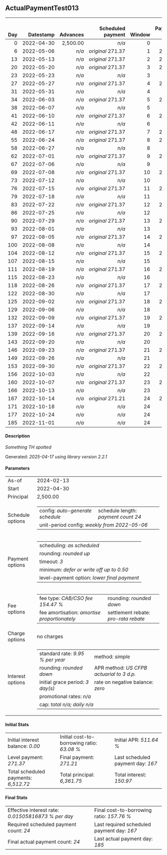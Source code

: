 <h2>ActualPaymentTest013</h2>
<table>
    <thead style="vertical-align: bottom;">
        <th style="text-align: right;">Day</th>
        <th style="text-align: right;">Datestamp</th>
        <th style="text-align: right;">Advances</th>
        <th style="text-align: right;">Scheduled payment</th>
        <th style="text-align: right;">Window</th>
        <th style="text-align: right;">Payment due</th>
        <th style="text-align: right;">Actual payments</th>
        <th style="text-align: right;">Generated payment</th>
        <th style="text-align: right;">Net effect</th>
        <th style="text-align: right;">Payment status</th>
        <th style="text-align: right;">Balance status</th>
        <th style="text-align: right;">Simple interest</th>
        <th style="text-align: right;">New interest</th>
        <th style="text-align: right;">New charges</th>
        <th style="text-align: right;">Principal portion</th>
        <th style="text-align: right;">Fee portion</th>
        <th style="text-align: right;">Interest portion</th>
        <th style="text-align: right;">Charges portion</th>
        <th style="text-align: right;">Fee rebate</th>
        <th style="text-align: right;">Principal balance</th>
        <th style="text-align: right;">Fee balance</th>
        <th style="text-align: right;">Interest balance</th>
        <th style="text-align: right;">Charges balance</th>
        <th style="text-align: right;">Settlement figure</th>
        <th style="text-align: right;">Fee rebate if&nbsp;settled</th>
    </thead>
    <tr style="text-align: right;">
        <td class="ci00">0</td>
        <td class="ci01" style="white-space: nowrap;">2022-04-30</td>
        <td class="ci02">2,500.00</td>
        <td class="ci03" style="white-space: nowrap;"><i>n/a<i></td>
        <td class="ci04">0</td>
        <td class="ci05">0.00</td>
        <td class="ci06"><i>n/a</i></td>
        <td class="ci07"><i>n/a</i></td>
        <td class="ci08">0.00</td>
        <td class="ci09"><i>none&nbsp;scheduled</i></td>
        <td class="ci10">open</td>
        <td class="ci11">0.0000</td>
        <td class="ci12">0.0000</td>
        <td class="ci13"><i>n/a</i></td>
        <td class="ci14">0.00</td>
        <td class="ci15">0.00</td>
        <td class="ci16">0.00</td>
        <td class="ci17">0.00</td>
        <td class="ci18">0.00</td>
        <td class="ci19">2,500.00</td>
        <td class="ci20">3,861.75</td>
        <td class="ci21">0.0000</td>
        <td class="ci22">0.00</td>
        <td class="ci23">6,361.75</td>
        <td class="ci24">3,861.75</td>
    </tr>
    <tr style="text-align: right;">
        <td class="ci00">6</td>
        <td class="ci01" style="white-space: nowrap;">2022-05-06</td>
        <td class="ci02"><i>n/a</i></td>
        <td class="ci03" style="white-space: nowrap;"><i>original</i> 271.37</td>
        <td class="ci04">1</td>
        <td class="ci05">271.37</td>
        <td class="ci06"><i>n/a</i></td>
        <td class="ci07"><i>n/a</i></td>
        <td class="ci08">0.00</td>
        <td class="ci09"><i>missed&nbsp;payment</i></td>
        <td class="ci10">open</td>
        <td class="ci11">10.4054</td>
        <td class="ci12">10.4054</td>
        <td class="ci13"><i>n/a</i></td>
        <td class="ci14">0.00</td>
        <td class="ci15">0.00</td>
        <td class="ci16">0.00</td>
        <td class="ci17">0.00</td>
        <td class="ci18">0.00</td>
        <td class="ci19">2,500.00</td>
        <td class="ci20">3,861.75</td>
        <td class="ci21">10.4054</td>
        <td class="ci22">0.00</td>
        <td class="ci23">2,649.14</td>
        <td class="ci24">3,723.01</td>
    </tr>
    <tr style="text-align: right;">
        <td class="ci00">13</td>
        <td class="ci01" style="white-space: nowrap;">2022-05-13</td>
        <td class="ci02"><i>n/a</i></td>
        <td class="ci03" style="white-space: nowrap;"><i>original</i> 271.37</td>
        <td class="ci04">2</td>
        <td class="ci05">271.37</td>
        <td class="ci06"><i>confirmed</i>&nbsp;271.37</td>
        <td class="ci07"><i>n/a</i></td>
        <td class="ci08">271.37</td>
        <td class="ci09"><i>payment&nbsp;made</i></td>
        <td class="ci10">open</td>
        <td class="ci11">12.1396</td>
        <td class="ci12">12.1396</td>
        <td class="ci13"><i>n/a</i></td>
        <td class="ci14">97.78</td>
        <td class="ci15">151.05</td>
        <td class="ci16">22.54</td>
        <td class="ci17">0.00</td>
        <td class="ci18">0.00</td>
        <td class="ci19">2,402.22</td>
        <td class="ci20">3,710.70</td>
        <td class="ci21">0.0000</td>
        <td class="ci22">0.00</td>
        <td class="ci23">2,551.78</td>
        <td class="ci24">3,561.14</td>
    </tr>
    <tr style="text-align: right;">
        <td class="ci00">20</td>
        <td class="ci01" style="white-space: nowrap;">2022-05-20</td>
        <td class="ci02"><i>n/a</i></td>
        <td class="ci03" style="white-space: nowrap;"><i>original</i> 271.37</td>
        <td class="ci04">3</td>
        <td class="ci05">271.37</td>
        <td class="ci06"><i>n/a</i></td>
        <td class="ci07"><i>n/a</i></td>
        <td class="ci08">0.00</td>
        <td class="ci09"><i>paid&nbsp;later&nbsp;in&nbsp;full</i></td>
        <td class="ci10">open</td>
        <td class="ci11">11.6648</td>
        <td class="ci12">11.6648</td>
        <td class="ci13"><i>n/a</i></td>
        <td class="ci14">0.00</td>
        <td class="ci15">0.00</td>
        <td class="ci16">0.00</td>
        <td class="ci17">0.00</td>
        <td class="ci18">0.00</td>
        <td class="ci19">2,402.22</td>
        <td class="ci20">3,710.70</td>
        <td class="ci21">11.6648</td>
        <td class="ci22">0.00</td>
        <td class="ci23">2,725.31</td>
        <td class="ci24">3,399.27</td>
    </tr>
    <tr style="text-align: right;">
        <td class="ci00">23</td>
        <td class="ci01" style="white-space: nowrap;">2022-05-23</td>
        <td class="ci02"><i>n/a</i></td>
        <td class="ci03" style="white-space: nowrap;"><i>n/a<i></td>
        <td class="ci04">3</td>
        <td class="ci05">0.00</td>
        <td class="ci06"><i>confirmed</i>&nbsp;271.37</td>
        <td class="ci07"><i>n/a</i></td>
        <td class="ci08">271.37</td>
        <td class="ci09"><i>extra&nbsp;payment</i></td>
        <td class="ci10">open</td>
        <td class="ci11">4.9992</td>
        <td class="ci12">4.9992</td>
        <td class="ci13"><i>n/a</i></td>
        <td class="ci14">100.09</td>
        <td class="ci15">154.62</td>
        <td class="ci16">16.66</td>
        <td class="ci17">0.00</td>
        <td class="ci18">0.00</td>
        <td class="ci19">2,302.13</td>
        <td class="ci20">3,556.08</td>
        <td class="ci21">0.0000</td>
        <td class="ci22">0.00</td>
        <td class="ci23">2,528.31</td>
        <td class="ci24">3,329.90</td>
    </tr>
    <tr style="text-align: right;">
        <td class="ci00">27</td>
        <td class="ci01" style="white-space: nowrap;">2022-05-27</td>
        <td class="ci02"><i>n/a</i></td>
        <td class="ci03" style="white-space: nowrap;"><i>original</i> 271.37</td>
        <td class="ci04">4</td>
        <td class="ci05">271.37</td>
        <td class="ci06"><i>n/a</i></td>
        <td class="ci07"><i>n/a</i></td>
        <td class="ci08">0.00</td>
        <td class="ci09"><i>paid&nbsp;later&nbsp;in&nbsp;full</i></td>
        <td class="ci10">open</td>
        <td class="ci11">6.3879</td>
        <td class="ci12">6.3879</td>
        <td class="ci13"><i>n/a</i></td>
        <td class="ci14">0.00</td>
        <td class="ci15">0.00</td>
        <td class="ci16">0.00</td>
        <td class="ci17">0.00</td>
        <td class="ci18">0.00</td>
        <td class="ci19">2,302.13</td>
        <td class="ci20">3,556.08</td>
        <td class="ci21">6.3879</td>
        <td class="ci22">0.00</td>
        <td class="ci23">2,627.19</td>
        <td class="ci24">3,237.40</td>
    </tr>
    <tr style="text-align: right;">
        <td class="ci00">31</td>
        <td class="ci01" style="white-space: nowrap;">2022-05-31</td>
        <td class="ci02"><i>n/a</i></td>
        <td class="ci03" style="white-space: nowrap;"><i>n/a<i></td>
        <td class="ci04">4</td>
        <td class="ci05">0.00</td>
        <td class="ci06"><i>confirmed</i>&nbsp;271.37</td>
        <td class="ci07"><i>n/a</i></td>
        <td class="ci08">271.37</td>
        <td class="ci09"><i>extra&nbsp;payment</i></td>
        <td class="ci10">open</td>
        <td class="ci11">6.3879</td>
        <td class="ci12">6.3879</td>
        <td class="ci13"><i>n/a</i></td>
        <td class="ci14">101.62</td>
        <td class="ci15">156.98</td>
        <td class="ci16">12.77</td>
        <td class="ci17">0.00</td>
        <td class="ci18">0.00</td>
        <td class="ci19">2,200.51</td>
        <td class="ci20">3,399.10</td>
        <td class="ci21">0.0000</td>
        <td class="ci22">0.00</td>
        <td class="ci23">2,454.71</td>
        <td class="ci24">3,144.90</td>
    </tr>
    <tr style="text-align: right;">
        <td class="ci00">34</td>
        <td class="ci01" style="white-space: nowrap;">2022-06-03</td>
        <td class="ci02"><i>n/a</i></td>
        <td class="ci03" style="white-space: nowrap;"><i>original</i> 271.37</td>
        <td class="ci04">5</td>
        <td class="ci05">271.37</td>
        <td class="ci06"><i>n/a</i></td>
        <td class="ci07"><i>n/a</i></td>
        <td class="ci08">0.00</td>
        <td class="ci09"><i>paid&nbsp;later&nbsp;in&nbsp;full</i></td>
        <td class="ci10">open</td>
        <td class="ci11">4.5794</td>
        <td class="ci12">4.5794</td>
        <td class="ci13"><i>n/a</i></td>
        <td class="ci14">0.00</td>
        <td class="ci15">0.00</td>
        <td class="ci16">0.00</td>
        <td class="ci17">0.00</td>
        <td class="ci18">0.00</td>
        <td class="ci19">2,200.51</td>
        <td class="ci20">3,399.10</td>
        <td class="ci21">4.5794</td>
        <td class="ci22">0.00</td>
        <td class="ci23">2,528.65</td>
        <td class="ci24">3,075.53</td>
    </tr>
    <tr style="text-align: right;">
        <td class="ci00">38</td>
        <td class="ci01" style="white-space: nowrap;">2022-06-07</td>
        <td class="ci02"><i>n/a</i></td>
        <td class="ci03" style="white-space: nowrap;"><i>n/a<i></td>
        <td class="ci04">5</td>
        <td class="ci05">0.00</td>
        <td class="ci06"><i>confirmed</i>&nbsp;271.37</td>
        <td class="ci07"><i>n/a</i></td>
        <td class="ci08">271.37</td>
        <td class="ci09"><i>extra&nbsp;payment</i></td>
        <td class="ci10">open</td>
        <td class="ci11">6.1059</td>
        <td class="ci12">6.1059</td>
        <td class="ci13"><i>n/a</i></td>
        <td class="ci14">102.44</td>
        <td class="ci15">158.25</td>
        <td class="ci16">10.68</td>
        <td class="ci17">0.00</td>
        <td class="ci18">0.00</td>
        <td class="ci19">2,098.07</td>
        <td class="ci20">3,240.85</td>
        <td class="ci21">0.0000</td>
        <td class="ci22">0.00</td>
        <td class="ci23">2,355.89</td>
        <td class="ci24">2,983.03</td>
    </tr>
    <tr style="text-align: right;">
        <td class="ci00">41</td>
        <td class="ci01" style="white-space: nowrap;">2022-06-10</td>
        <td class="ci02"><i>n/a</i></td>
        <td class="ci03" style="white-space: nowrap;"><i>original</i> 271.37</td>
        <td class="ci04">6</td>
        <td class="ci05">271.37</td>
        <td class="ci06"><i>n/a</i></td>
        <td class="ci07"><i>n/a</i></td>
        <td class="ci08">0.00</td>
        <td class="ci09"><i>paid&nbsp;later&nbsp;in&nbsp;full</i></td>
        <td class="ci10">open</td>
        <td class="ci11">4.3662</td>
        <td class="ci12">4.3662</td>
        <td class="ci13"><i>n/a</i></td>
        <td class="ci14">0.00</td>
        <td class="ci15">0.00</td>
        <td class="ci16">0.00</td>
        <td class="ci17">0.00</td>
        <td class="ci18">0.00</td>
        <td class="ci19">2,098.07</td>
        <td class="ci20">3,240.85</td>
        <td class="ci21">4.3662</td>
        <td class="ci22">0.00</td>
        <td class="ci23">2,429.62</td>
        <td class="ci24">2,913.66</td>
    </tr>
    <tr style="text-align: right;">
        <td class="ci00">42</td>
        <td class="ci01" style="white-space: nowrap;">2022-06-11</td>
        <td class="ci02"><i>n/a</i></td>
        <td class="ci03" style="white-space: nowrap;"><i>n/a<i></td>
        <td class="ci04">6</td>
        <td class="ci05">0.00</td>
        <td class="ci06"><i>confirmed</i>&nbsp;271.37</td>
        <td class="ci07"><i>n/a</i></td>
        <td class="ci08">271.37</td>
        <td class="ci09"><i>extra&nbsp;payment</i></td>
        <td class="ci10">open</td>
        <td class="ci11">1.4554</td>
        <td class="ci12">1.4554</td>
        <td class="ci13"><i>n/a</i></td>
        <td class="ci14">104.35</td>
        <td class="ci15">161.20</td>
        <td class="ci16">5.82</td>
        <td class="ci17">0.00</td>
        <td class="ci18">0.00</td>
        <td class="ci19">1,993.72</td>
        <td class="ci20">3,079.65</td>
        <td class="ci21">0.0000</td>
        <td class="ci22">0.00</td>
        <td class="ci23">2,182.83</td>
        <td class="ci24">2,890.54</td>
    </tr>
    <tr style="text-align: right;">
        <td class="ci00">48</td>
        <td class="ci01" style="white-space: nowrap;">2022-06-17</td>
        <td class="ci02"><i>n/a</i></td>
        <td class="ci03" style="white-space: nowrap;"><i>original</i> 271.37</td>
        <td class="ci04">7</td>
        <td class="ci05">271.37</td>
        <td class="ci06"><i>n/a</i></td>
        <td class="ci07"><i>n/a</i></td>
        <td class="ci08">0.00</td>
        <td class="ci09"><i>missed&nbsp;payment</i></td>
        <td class="ci10">open</td>
        <td class="ci11">8.2981</td>
        <td class="ci12">8.2981</td>
        <td class="ci13"><i>n/a</i></td>
        <td class="ci14">0.00</td>
        <td class="ci15">0.00</td>
        <td class="ci16">0.00</td>
        <td class="ci17">0.00</td>
        <td class="ci18">0.00</td>
        <td class="ci19">1,993.72</td>
        <td class="ci20">3,079.65</td>
        <td class="ci21">8.2981</td>
        <td class="ci22">0.00</td>
        <td class="ci23">2,329.87</td>
        <td class="ci24">2,751.79</td>
    </tr>
    <tr style="text-align: right;">
        <td class="ci00">55</td>
        <td class="ci01" style="white-space: nowrap;">2022-06-24</td>
        <td class="ci02"><i>n/a</i></td>
        <td class="ci03" style="white-space: nowrap;"><i>original</i> 271.37</td>
        <td class="ci04">8</td>
        <td class="ci05">271.37</td>
        <td class="ci06"><i>n/a</i></td>
        <td class="ci07"><i>n/a</i></td>
        <td class="ci08">0.00</td>
        <td class="ci09"><i>paid&nbsp;later&nbsp;in&nbsp;full</i></td>
        <td class="ci10">open</td>
        <td class="ci11">9.6811</td>
        <td class="ci12">9.6811</td>
        <td class="ci13"><i>n/a</i></td>
        <td class="ci14">0.00</td>
        <td class="ci15">0.00</td>
        <td class="ci16">0.00</td>
        <td class="ci17">0.00</td>
        <td class="ci18">0.00</td>
        <td class="ci19">1,993.72</td>
        <td class="ci20">3,079.65</td>
        <td class="ci21">17.9792</td>
        <td class="ci22">0.00</td>
        <td class="ci23">2,501.42</td>
        <td class="ci24">2,589.92</td>
    </tr>
    <tr style="text-align: right;">
        <td class="ci00">58</td>
        <td class="ci01" style="white-space: nowrap;">2022-06-27</td>
        <td class="ci02"><i>n/a</i></td>
        <td class="ci03" style="white-space: nowrap;"><i>n/a<i></td>
        <td class="ci04">8</td>
        <td class="ci05">0.00</td>
        <td class="ci06"><i>confirmed</i>&nbsp;271.37</td>
        <td class="ci07"><i>n/a</i></td>
        <td class="ci08">271.37</td>
        <td class="ci09"><i>extra&nbsp;payment</i></td>
        <td class="ci10">open</td>
        <td class="ci11">4.1490</td>
        <td class="ci12">4.1490</td>
        <td class="ci13"><i>n/a</i></td>
        <td class="ci14">97.94</td>
        <td class="ci15">151.31</td>
        <td class="ci16">22.12</td>
        <td class="ci17">0.00</td>
        <td class="ci18">0.00</td>
        <td class="ci19">1,895.78</td>
        <td class="ci20">2,928.34</td>
        <td class="ci21">0.0000</td>
        <td class="ci22">0.00</td>
        <td class="ci23">2,303.57</td>
        <td class="ci24">2,520.55</td>
    </tr>
    <tr style="text-align: right;">
        <td class="ci00">62</td>
        <td class="ci01" style="white-space: nowrap;">2022-07-01</td>
        <td class="ci02"><i>n/a</i></td>
        <td class="ci03" style="white-space: nowrap;"><i>original</i> 271.37</td>
        <td class="ci04">9</td>
        <td class="ci05">271.37</td>
        <td class="ci06"><i>n/a</i></td>
        <td class="ci07"><i>n/a</i></td>
        <td class="ci08">0.00</td>
        <td class="ci09"><i>paid&nbsp;later&nbsp;in&nbsp;full</i></td>
        <td class="ci10">open</td>
        <td class="ci11">5.2603</td>
        <td class="ci12">5.2603</td>
        <td class="ci13"><i>n/a</i></td>
        <td class="ci14">0.00</td>
        <td class="ci15">0.00</td>
        <td class="ci16">0.00</td>
        <td class="ci17">0.00</td>
        <td class="ci18">0.00</td>
        <td class="ci19">1,895.78</td>
        <td class="ci20">2,928.34</td>
        <td class="ci21">5.2603</td>
        <td class="ci22">0.00</td>
        <td class="ci23">2,401.33</td>
        <td class="ci24">2,428.05</td>
    </tr>
    <tr style="text-align: right;">
        <td class="ci00">67</td>
        <td class="ci01" style="white-space: nowrap;">2022-07-06</td>
        <td class="ci02"><i>n/a</i></td>
        <td class="ci03" style="white-space: nowrap;"><i>n/a<i></td>
        <td class="ci04">9</td>
        <td class="ci05">0.00</td>
        <td class="ci06"><i>confirmed</i>&nbsp;271.37</td>
        <td class="ci07"><i>n/a</i></td>
        <td class="ci08">271.37</td>
        <td class="ci09"><i>extra&nbsp;payment</i></td>
        <td class="ci10">open</td>
        <td class="ci11">6.5753</td>
        <td class="ci12">6.5753</td>
        <td class="ci13"><i>n/a</i></td>
        <td class="ci14">101.99</td>
        <td class="ci15">157.55</td>
        <td class="ci16">11.83</td>
        <td class="ci17">0.00</td>
        <td class="ci18">0.00</td>
        <td class="ci19">1,793.79</td>
        <td class="ci20">2,770.79</td>
        <td class="ci21">0.0000</td>
        <td class="ci22">0.00</td>
        <td class="ci23">2,252.15</td>
        <td class="ci24">2,312.43</td>
    </tr>
    <tr style="text-align: right;">
        <td class="ci00">69</td>
        <td class="ci01" style="white-space: nowrap;">2022-07-08</td>
        <td class="ci02"><i>n/a</i></td>
        <td class="ci03" style="white-space: nowrap;"><i>original</i> 271.37</td>
        <td class="ci04">10</td>
        <td class="ci05">271.37</td>
        <td class="ci06"><i>n/a</i></td>
        <td class="ci07"><i>n/a</i></td>
        <td class="ci08">0.00</td>
        <td class="ci09"><i>paid&nbsp;later&nbsp;in&nbsp;full</i></td>
        <td class="ci10">open</td>
        <td class="ci11">2.4886</td>
        <td class="ci12">2.4886</td>
        <td class="ci13"><i>n/a</i></td>
        <td class="ci14">0.00</td>
        <td class="ci15">0.00</td>
        <td class="ci16">0.00</td>
        <td class="ci17">0.00</td>
        <td class="ci18">0.00</td>
        <td class="ci19">1,793.79</td>
        <td class="ci20">2,770.79</td>
        <td class="ci21">2.4886</td>
        <td class="ci22">0.00</td>
        <td class="ci23">2,300.88</td>
        <td class="ci24">2,266.18</td>
    </tr>
    <tr style="text-align: right;">
        <td class="ci00">73</td>
        <td class="ci01" style="white-space: nowrap;">2022-07-12</td>
        <td class="ci02"><i>n/a</i></td>
        <td class="ci03" style="white-space: nowrap;"><i>n/a<i></td>
        <td class="ci04">10</td>
        <td class="ci05">0.00</td>
        <td class="ci06"><i>confirmed</i>&nbsp;271.37</td>
        <td class="ci07"><i>n/a</i></td>
        <td class="ci08">271.37</td>
        <td class="ci09"><i>extra&nbsp;payment</i></td>
        <td class="ci10">open</td>
        <td class="ci11">4.9773</td>
        <td class="ci12">4.9773</td>
        <td class="ci13"><i>n/a</i></td>
        <td class="ci14">103.70</td>
        <td class="ci15">160.21</td>
        <td class="ci16">7.46</td>
        <td class="ci17">0.00</td>
        <td class="ci18">0.00</td>
        <td class="ci19">1,690.09</td>
        <td class="ci20">2,610.58</td>
        <td class="ci21">0.0000</td>
        <td class="ci22">0.00</td>
        <td class="ci23">2,126.99</td>
        <td class="ci24">2,173.68</td>
    </tr>
    <tr style="text-align: right;">
        <td class="ci00">76</td>
        <td class="ci01" style="white-space: nowrap;">2022-07-15</td>
        <td class="ci02"><i>n/a</i></td>
        <td class="ci03" style="white-space: nowrap;"><i>original</i> 271.37</td>
        <td class="ci04">11</td>
        <td class="ci05">271.37</td>
        <td class="ci06"><i>n/a</i></td>
        <td class="ci07"><i>n/a</i></td>
        <td class="ci08">0.00</td>
        <td class="ci09"><i>paid&nbsp;later&nbsp;in&nbsp;full</i></td>
        <td class="ci10">open</td>
        <td class="ci11">3.5171</td>
        <td class="ci12">3.5171</td>
        <td class="ci13"><i>n/a</i></td>
        <td class="ci14">0.00</td>
        <td class="ci15">0.00</td>
        <td class="ci16">0.00</td>
        <td class="ci17">0.00</td>
        <td class="ci18">0.00</td>
        <td class="ci19">1,690.09</td>
        <td class="ci20">2,610.58</td>
        <td class="ci21">3.5171</td>
        <td class="ci22">0.00</td>
        <td class="ci23">2,199.87</td>
        <td class="ci24">2,104.31</td>
    </tr>
    <tr style="text-align: right;">
        <td class="ci00">79</td>
        <td class="ci01" style="white-space: nowrap;">2022-07-18</td>
        <td class="ci02"><i>n/a</i></td>
        <td class="ci03" style="white-space: nowrap;"><i>n/a<i></td>
        <td class="ci04">11</td>
        <td class="ci05">0.00</td>
        <td class="ci06"><i>confirmed</i>&nbsp;271.37</td>
        <td class="ci07"><i>n/a</i></td>
        <td class="ci08">271.37</td>
        <td class="ci09"><i>extra&nbsp;payment</i></td>
        <td class="ci10">open</td>
        <td class="ci11">3.5171</td>
        <td class="ci12">3.5171</td>
        <td class="ci13"><i>n/a</i></td>
        <td class="ci14">103.87</td>
        <td class="ci15">160.47</td>
        <td class="ci16">7.03</td>
        <td class="ci17">0.00</td>
        <td class="ci18">0.00</td>
        <td class="ci19">1,586.22</td>
        <td class="ci20">2,450.11</td>
        <td class="ci21">0.0000</td>
        <td class="ci22">0.00</td>
        <td class="ci23">2,001.39</td>
        <td class="ci24">2,034.94</td>
    </tr>
    <tr style="text-align: right;">
        <td class="ci00">83</td>
        <td class="ci01" style="white-space: nowrap;">2022-07-22</td>
        <td class="ci02"><i>n/a</i></td>
        <td class="ci03" style="white-space: nowrap;"><i>original</i> 271.37</td>
        <td class="ci04">12</td>
        <td class="ci05">271.37</td>
        <td class="ci06"><i>n/a</i></td>
        <td class="ci07"><i>n/a</i></td>
        <td class="ci08">0.00</td>
        <td class="ci09"><i>paid&nbsp;later&nbsp;in&nbsp;full</i></td>
        <td class="ci10">open</td>
        <td class="ci11">4.4013</td>
        <td class="ci12">4.4013</td>
        <td class="ci13"><i>n/a</i></td>
        <td class="ci14">0.00</td>
        <td class="ci15">0.00</td>
        <td class="ci16">0.00</td>
        <td class="ci17">0.00</td>
        <td class="ci18">0.00</td>
        <td class="ci19">1,586.22</td>
        <td class="ci20">2,450.11</td>
        <td class="ci21">4.4013</td>
        <td class="ci22">0.00</td>
        <td class="ci23">2,098.29</td>
        <td class="ci24">1,942.44</td>
    </tr>
    <tr style="text-align: right;">
        <td class="ci00">86</td>
        <td class="ci01" style="white-space: nowrap;">2022-07-25</td>
        <td class="ci02"><i>n/a</i></td>
        <td class="ci03" style="white-space: nowrap;"><i>n/a<i></td>
        <td class="ci04">12</td>
        <td class="ci05">0.00</td>
        <td class="ci06"><i>confirmed</i>&nbsp;271.37</td>
        <td class="ci07"><i>n/a</i></td>
        <td class="ci08">271.37</td>
        <td class="ci09"><i>extra&nbsp;payment</i></td>
        <td class="ci10">open</td>
        <td class="ci11">3.3009</td>
        <td class="ci12">3.3009</td>
        <td class="ci13"><i>n/a</i></td>
        <td class="ci14">103.61</td>
        <td class="ci15">160.06</td>
        <td class="ci16">7.70</td>
        <td class="ci17">0.00</td>
        <td class="ci18">0.00</td>
        <td class="ci19">1,482.61</td>
        <td class="ci20">2,290.05</td>
        <td class="ci21">0.0000</td>
        <td class="ci22">0.00</td>
        <td class="ci23">1,899.59</td>
        <td class="ci24">1,873.07</td>
    </tr>
    <tr style="text-align: right;">
        <td class="ci00">90</td>
        <td class="ci01" style="white-space: nowrap;">2022-07-29</td>
        <td class="ci02"><i>n/a</i></td>
        <td class="ci03" style="white-space: nowrap;"><i>original</i> 271.37</td>
        <td class="ci04">13</td>
        <td class="ci05">271.37</td>
        <td class="ci06"><i>n/a</i></td>
        <td class="ci07"><i>n/a</i></td>
        <td class="ci08">0.00</td>
        <td class="ci09"><i>paid&nbsp;later&nbsp;in&nbsp;full</i></td>
        <td class="ci10">open</td>
        <td class="ci11">4.1137</td>
        <td class="ci12">4.1137</td>
        <td class="ci13"><i>n/a</i></td>
        <td class="ci14">0.00</td>
        <td class="ci15">0.00</td>
        <td class="ci16">0.00</td>
        <td class="ci17">0.00</td>
        <td class="ci18">0.00</td>
        <td class="ci19">1,482.61</td>
        <td class="ci20">2,290.05</td>
        <td class="ci21">4.1137</td>
        <td class="ci22">0.00</td>
        <td class="ci23">1,996.20</td>
        <td class="ci24">1,780.57</td>
    </tr>
    <tr style="text-align: right;">
        <td class="ci00">93</td>
        <td class="ci01" style="white-space: nowrap;">2022-08-01</td>
        <td class="ci02"><i>n/a</i></td>
        <td class="ci03" style="white-space: nowrap;"><i>n/a<i></td>
        <td class="ci04">13</td>
        <td class="ci05">0.00</td>
        <td class="ci06"><i>confirmed</i>&nbsp;271.37</td>
        <td class="ci07"><i>n/a</i></td>
        <td class="ci08">271.37</td>
        <td class="ci09"><i>extra&nbsp;payment</i></td>
        <td class="ci10">open</td>
        <td class="ci11">3.0853</td>
        <td class="ci12">3.0853</td>
        <td class="ci13"><i>n/a</i></td>
        <td class="ci14">103.81</td>
        <td class="ci15">160.37</td>
        <td class="ci16">7.19</td>
        <td class="ci17">0.00</td>
        <td class="ci18">0.00</td>
        <td class="ci19">1,378.80</td>
        <td class="ci20">2,129.68</td>
        <td class="ci21">0.0000</td>
        <td class="ci22">0.00</td>
        <td class="ci23">1,797.28</td>
        <td class="ci24">1,711.20</td>
    </tr>
    <tr style="text-align: right;">
        <td class="ci00">97</td>
        <td class="ci01" style="white-space: nowrap;">2022-08-05</td>
        <td class="ci02"><i>n/a</i></td>
        <td class="ci03" style="white-space: nowrap;"><i>original</i> 271.37</td>
        <td class="ci04">14</td>
        <td class="ci05">271.37</td>
        <td class="ci06"><i>n/a</i></td>
        <td class="ci07"><i>n/a</i></td>
        <td class="ci08">0.00</td>
        <td class="ci09"><i>paid&nbsp;later&nbsp;in&nbsp;full</i></td>
        <td class="ci10">open</td>
        <td class="ci11">3.8257</td>
        <td class="ci12">3.8257</td>
        <td class="ci13"><i>n/a</i></td>
        <td class="ci14">0.00</td>
        <td class="ci15">0.00</td>
        <td class="ci16">0.00</td>
        <td class="ci17">0.00</td>
        <td class="ci18">0.00</td>
        <td class="ci19">1,378.80</td>
        <td class="ci20">2,129.68</td>
        <td class="ci21">3.8257</td>
        <td class="ci22">0.00</td>
        <td class="ci23">1,893.60</td>
        <td class="ci24">1,618.70</td>
    </tr>
    <tr style="text-align: right;">
        <td class="ci00">100</td>
        <td class="ci01" style="white-space: nowrap;">2022-08-08</td>
        <td class="ci02"><i>n/a</i></td>
        <td class="ci03" style="white-space: nowrap;"><i>n/a<i></td>
        <td class="ci04">14</td>
        <td class="ci05">0.00</td>
        <td class="ci06"><i>confirmed</i>&nbsp;276.37</td>
        <td class="ci07"><i>n/a</i></td>
        <td class="ci08">276.37</td>
        <td class="ci09"><i>extra&nbsp;payment</i></td>
        <td class="ci10">open</td>
        <td class="ci11">2.8693</td>
        <td class="ci12">2.8693</td>
        <td class="ci13"><i>n/a</i></td>
        <td class="ci14">105.97</td>
        <td class="ci15">163.71</td>
        <td class="ci16">6.69</td>
        <td class="ci17">0.00</td>
        <td class="ci18">0.00</td>
        <td class="ci19">1,272.83</td>
        <td class="ci20">1,965.97</td>
        <td class="ci21">0.0000</td>
        <td class="ci22">0.00</td>
        <td class="ci23">1,689.47</td>
        <td class="ci24">1,549.33</td>
    </tr>
    <tr style="text-align: right;">
        <td class="ci00">104</td>
        <td class="ci01" style="white-space: nowrap;">2022-08-12</td>
        <td class="ci02"><i>n/a</i></td>
        <td class="ci03" style="white-space: nowrap;"><i>original</i> 271.37</td>
        <td class="ci04">15</td>
        <td class="ci05">271.37</td>
        <td class="ci06"><i>n/a</i></td>
        <td class="ci07"><i>n/a</i></td>
        <td class="ci08">0.00</td>
        <td class="ci09"><i>paid&nbsp;later&nbsp;in&nbsp;full</i></td>
        <td class="ci10">open</td>
        <td class="ci11">3.5316</td>
        <td class="ci12">3.5316</td>
        <td class="ci13"><i>n/a</i></td>
        <td class="ci14">0.00</td>
        <td class="ci15">0.00</td>
        <td class="ci16">0.00</td>
        <td class="ci17">0.00</td>
        <td class="ci18">0.00</td>
        <td class="ci19">1,272.83</td>
        <td class="ci20">1,965.97</td>
        <td class="ci21">3.5316</td>
        <td class="ci22">0.00</td>
        <td class="ci23">1,785.50</td>
        <td class="ci24">1,456.83</td>
    </tr>
    <tr style="text-align: right;">
        <td class="ci00">107</td>
        <td class="ci01" style="white-space: nowrap;">2022-08-15</td>
        <td class="ci02"><i>n/a</i></td>
        <td class="ci03" style="white-space: nowrap;"><i>n/a<i></td>
        <td class="ci04">15</td>
        <td class="ci05">0.00</td>
        <td class="ci06"><i>confirmed</i>&nbsp;278.38</td>
        <td class="ci07"><i>n/a</i></td>
        <td class="ci08">278.38</td>
        <td class="ci09"><i>extra&nbsp;payment</i></td>
        <td class="ci10">open</td>
        <td class="ci11">2.6487</td>
        <td class="ci12">2.6487</td>
        <td class="ci13"><i>n/a</i></td>
        <td class="ci14">106.96</td>
        <td class="ci15">165.24</td>
        <td class="ci16">6.18</td>
        <td class="ci17">0.00</td>
        <td class="ci18">0.00</td>
        <td class="ci19">1,165.87</td>
        <td class="ci20">1,800.73</td>
        <td class="ci21">0.0000</td>
        <td class="ci22">0.00</td>
        <td class="ci23">1,579.14</td>
        <td class="ci24">1,387.46</td>
    </tr>
    <tr style="text-align: right;">
        <td class="ci00">111</td>
        <td class="ci01" style="white-space: nowrap;">2022-08-19</td>
        <td class="ci02"><i>n/a</i></td>
        <td class="ci03" style="white-space: nowrap;"><i>original</i> 271.37</td>
        <td class="ci04">16</td>
        <td class="ci05">271.37</td>
        <td class="ci06"><i>n/a</i></td>
        <td class="ci07"><i>n/a</i></td>
        <td class="ci08">0.00</td>
        <td class="ci09"><i>paid&nbsp;later&nbsp;in&nbsp;full</i></td>
        <td class="ci10">open</td>
        <td class="ci11">3.2348</td>
        <td class="ci12">3.2348</td>
        <td class="ci13"><i>n/a</i></td>
        <td class="ci14">0.00</td>
        <td class="ci15">0.00</td>
        <td class="ci16">0.00</td>
        <td class="ci17">0.00</td>
        <td class="ci18">0.00</td>
        <td class="ci19">1,165.87</td>
        <td class="ci20">1,800.73</td>
        <td class="ci21">3.2348</td>
        <td class="ci22">0.00</td>
        <td class="ci23">1,674.87</td>
        <td class="ci24">1,294.96</td>
    </tr>
    <tr style="text-align: right;">
        <td class="ci00">115</td>
        <td class="ci01" style="white-space: nowrap;">2022-08-23</td>
        <td class="ci02"><i>n/a</i></td>
        <td class="ci03" style="white-space: nowrap;"><i>n/a<i></td>
        <td class="ci04">16</td>
        <td class="ci05">0.00</td>
        <td class="ci06"><i>confirmed</i>&nbsp;278.38</td>
        <td class="ci07"><i>n/a</i></td>
        <td class="ci08">278.38</td>
        <td class="ci09"><i>extra&nbsp;payment</i></td>
        <td class="ci10">open</td>
        <td class="ci11">3.2348</td>
        <td class="ci12">3.2348</td>
        <td class="ci13"><i>n/a</i></td>
        <td class="ci14">106.85</td>
        <td class="ci15">165.07</td>
        <td class="ci16">6.46</td>
        <td class="ci17">0.00</td>
        <td class="ci18">0.00</td>
        <td class="ci19">1,059.02</td>
        <td class="ci20">1,635.66</td>
        <td class="ci21">0.0000</td>
        <td class="ci22">0.00</td>
        <td class="ci23">1,492.21</td>
        <td class="ci24">1,202.47</td>
    </tr>
    <tr style="text-align: right;">
        <td class="ci00">118</td>
        <td class="ci01" style="white-space: nowrap;">2022-08-26</td>
        <td class="ci02"><i>n/a</i></td>
        <td class="ci03" style="white-space: nowrap;"><i>original</i> 271.37</td>
        <td class="ci04">17</td>
        <td class="ci05">271.37</td>
        <td class="ci06"><i>n/a</i></td>
        <td class="ci07"><i>n/a</i></td>
        <td class="ci08">0.00</td>
        <td class="ci09"><i>paid&nbsp;later&nbsp;in&nbsp;full</i></td>
        <td class="ci10">open</td>
        <td class="ci11">2.2037</td>
        <td class="ci12">2.2037</td>
        <td class="ci13"><i>n/a</i></td>
        <td class="ci14">0.00</td>
        <td class="ci15">0.00</td>
        <td class="ci16">0.00</td>
        <td class="ci17">0.00</td>
        <td class="ci18">0.00</td>
        <td class="ci19">1,059.02</td>
        <td class="ci20">1,635.66</td>
        <td class="ci21">2.2037</td>
        <td class="ci22">0.00</td>
        <td class="ci23">1,563.79</td>
        <td class="ci24">1,133.09</td>
    </tr>
    <tr style="text-align: right;">
        <td class="ci00">122</td>
        <td class="ci01" style="white-space: nowrap;">2022-08-30</td>
        <td class="ci02"><i>n/a</i></td>
        <td class="ci03" style="white-space: nowrap;"><i>n/a<i></td>
        <td class="ci04">17</td>
        <td class="ci05">0.00</td>
        <td class="ci06"><i>confirmed</i>&nbsp;278.38</td>
        <td class="ci07"><i>n/a</i></td>
        <td class="ci08">278.38</td>
        <td class="ci09"><i>extra&nbsp;payment</i></td>
        <td class="ci10">open</td>
        <td class="ci11">2.9383</td>
        <td class="ci12">2.9383</td>
        <td class="ci13"><i>n/a</i></td>
        <td class="ci14">107.37</td>
        <td class="ci15">165.87</td>
        <td class="ci16">5.14</td>
        <td class="ci17">0.00</td>
        <td class="ci18">0.00</td>
        <td class="ci19">951.65</td>
        <td class="ci20">1,469.79</td>
        <td class="ci21">0.0000</td>
        <td class="ci22">0.00</td>
        <td class="ci23">1,380.84</td>
        <td class="ci24">1,040.60</td>
    </tr>
    <tr style="text-align: right;">
        <td class="ci00">125</td>
        <td class="ci01" style="white-space: nowrap;">2022-09-02</td>
        <td class="ci02"><i>n/a</i></td>
        <td class="ci03" style="white-space: nowrap;"><i>original</i> 271.37</td>
        <td class="ci04">18</td>
        <td class="ci05">271.37</td>
        <td class="ci06"><i>n/a</i></td>
        <td class="ci07"><i>n/a</i></td>
        <td class="ci08">0.00</td>
        <td class="ci09"><i>paid&nbsp;later&nbsp;in&nbsp;full</i></td>
        <td class="ci10">open</td>
        <td class="ci11">1.9803</td>
        <td class="ci12">1.9803</td>
        <td class="ci13"><i>n/a</i></td>
        <td class="ci14">0.00</td>
        <td class="ci15">0.00</td>
        <td class="ci16">0.00</td>
        <td class="ci17">0.00</td>
        <td class="ci18">0.00</td>
        <td class="ci19">951.65</td>
        <td class="ci20">1,469.79</td>
        <td class="ci21">1.9803</td>
        <td class="ci22">0.00</td>
        <td class="ci23">1,452.20</td>
        <td class="ci24">971.22</td>
    </tr>
    <tr style="text-align: right;">
        <td class="ci00">129</td>
        <td class="ci01" style="white-space: nowrap;">2022-09-06</td>
        <td class="ci02"><i>n/a</i></td>
        <td class="ci03" style="white-space: nowrap;"><i>n/a<i></td>
        <td class="ci04">18</td>
        <td class="ci05">0.00</td>
        <td class="ci06"><i>confirmed</i>&nbsp;278.38</td>
        <td class="ci07"><i>n/a</i></td>
        <td class="ci08">278.38</td>
        <td class="ci09"><i>extra&nbsp;payment</i></td>
        <td class="ci10">open</td>
        <td class="ci11">2.6404</td>
        <td class="ci12">2.6404</td>
        <td class="ci13"><i>n/a</i></td>
        <td class="ci14">107.58</td>
        <td class="ci15">166.18</td>
        <td class="ci16">4.62</td>
        <td class="ci17">0.00</td>
        <td class="ci18">0.00</td>
        <td class="ci19">844.07</td>
        <td class="ci20">1,303.61</td>
        <td class="ci21">0.0000</td>
        <td class="ci22">0.00</td>
        <td class="ci23">1,268.95</td>
        <td class="ci24">878.73</td>
    </tr>
    <tr style="text-align: right;">
        <td class="ci00">132</td>
        <td class="ci01" style="white-space: nowrap;">2022-09-09</td>
        <td class="ci02"><i>n/a</i></td>
        <td class="ci03" style="white-space: nowrap;"><i>original</i> 271.37</td>
        <td class="ci04">19</td>
        <td class="ci05">271.37</td>
        <td class="ci06"><i>n/a</i></td>
        <td class="ci07"><i>n/a</i></td>
        <td class="ci08">0.00</td>
        <td class="ci09"><i>paid&nbsp;later&nbsp;in&nbsp;full</i></td>
        <td class="ci10">open</td>
        <td class="ci11">1.7564</td>
        <td class="ci12">1.7564</td>
        <td class="ci13"><i>n/a</i></td>
        <td class="ci14">0.00</td>
        <td class="ci15">0.00</td>
        <td class="ci16">0.00</td>
        <td class="ci17">0.00</td>
        <td class="ci18">0.00</td>
        <td class="ci19">844.07</td>
        <td class="ci20">1,303.61</td>
        <td class="ci21">1.7564</td>
        <td class="ci22">0.00</td>
        <td class="ci23">1,340.08</td>
        <td class="ci24">809.35</td>
    </tr>
    <tr style="text-align: right;">
        <td class="ci00">137</td>
        <td class="ci01" style="white-space: nowrap;">2022-09-14</td>
        <td class="ci02"><i>n/a</i></td>
        <td class="ci03" style="white-space: nowrap;"><i>n/a<i></td>
        <td class="ci04">19</td>
        <td class="ci05">0.00</td>
        <td class="ci06"><i>confirmed</i>&nbsp;278.38</td>
        <td class="ci07"><i>n/a</i></td>
        <td class="ci08">278.38</td>
        <td class="ci09"><i>extra&nbsp;payment</i></td>
        <td class="ci10">open</td>
        <td class="ci11">2.9273</td>
        <td class="ci12">2.9273</td>
        <td class="ci13"><i>n/a</i></td>
        <td class="ci14">107.55</td>
        <td class="ci15">166.15</td>
        <td class="ci16">4.68</td>
        <td class="ci17">0.00</td>
        <td class="ci18">0.00</td>
        <td class="ci19">736.52</td>
        <td class="ci20">1,137.46</td>
        <td class="ci21">0.0000</td>
        <td class="ci22">0.00</td>
        <td class="ci23">1,180.25</td>
        <td class="ci24">693.73</td>
    </tr>
    <tr style="text-align: right;">
        <td class="ci00">139</td>
        <td class="ci01" style="white-space: nowrap;">2022-09-16</td>
        <td class="ci02"><i>n/a</i></td>
        <td class="ci03" style="white-space: nowrap;"><i>original</i> 271.37</td>
        <td class="ci04">20</td>
        <td class="ci05">271.37</td>
        <td class="ci06"><i>n/a</i></td>
        <td class="ci07"><i>n/a</i></td>
        <td class="ci08">0.00</td>
        <td class="ci09"><i>paid&nbsp;later&nbsp;in&nbsp;full</i></td>
        <td class="ci10">open</td>
        <td class="ci11">1.0217</td>
        <td class="ci12">1.0217</td>
        <td class="ci13"><i>n/a</i></td>
        <td class="ci14">0.00</td>
        <td class="ci15">0.00</td>
        <td class="ci16">0.00</td>
        <td class="ci17">0.00</td>
        <td class="ci18">0.00</td>
        <td class="ci19">736.52</td>
        <td class="ci20">1,137.46</td>
        <td class="ci21">1.0217</td>
        <td class="ci22">0.00</td>
        <td class="ci23">1,227.52</td>
        <td class="ci24">647.48</td>
    </tr>
    <tr style="text-align: right;">
        <td class="ci00">143</td>
        <td class="ci01" style="white-space: nowrap;">2022-09-20</td>
        <td class="ci02"><i>n/a</i></td>
        <td class="ci03" style="white-space: nowrap;"><i>n/a<i></td>
        <td class="ci04">20</td>
        <td class="ci05">0.00</td>
        <td class="ci06"><i>confirmed</i>&nbsp;278.38</td>
        <td class="ci07"><i>n/a</i></td>
        <td class="ci08">278.38</td>
        <td class="ci09"><i>extra&nbsp;payment</i></td>
        <td class="ci10">open</td>
        <td class="ci11">2.0434</td>
        <td class="ci12">2.0434</td>
        <td class="ci13"><i>n/a</i></td>
        <td class="ci14">108.19</td>
        <td class="ci15">167.13</td>
        <td class="ci16">3.06</td>
        <td class="ci17">0.00</td>
        <td class="ci18">0.00</td>
        <td class="ci19">628.33</td>
        <td class="ci20">970.33</td>
        <td class="ci21">0.0000</td>
        <td class="ci22">0.00</td>
        <td class="ci23">1,043.67</td>
        <td class="ci24">554.99</td>
    </tr>
    <tr style="text-align: right;">
        <td class="ci00">146</td>
        <td class="ci01" style="white-space: nowrap;">2022-09-23</td>
        <td class="ci02"><i>n/a</i></td>
        <td class="ci03" style="white-space: nowrap;"><i>original</i> 271.37</td>
        <td class="ci04">21</td>
        <td class="ci05">271.37</td>
        <td class="ci06"><i>n/a</i></td>
        <td class="ci07"><i>n/a</i></td>
        <td class="ci08">0.00</td>
        <td class="ci09"><i>paid&nbsp;later&nbsp;in&nbsp;full</i></td>
        <td class="ci10">open</td>
        <td class="ci11">1.3074</td>
        <td class="ci12">1.3074</td>
        <td class="ci13"><i>n/a</i></td>
        <td class="ci14">0.00</td>
        <td class="ci15">0.00</td>
        <td class="ci16">0.00</td>
        <td class="ci17">0.00</td>
        <td class="ci18">0.00</td>
        <td class="ci19">628.33</td>
        <td class="ci20">970.33</td>
        <td class="ci21">1.3074</td>
        <td class="ci22">0.00</td>
        <td class="ci23">1,114.35</td>
        <td class="ci24">485.61</td>
    </tr>
    <tr style="text-align: right;">
        <td class="ci00">149</td>
        <td class="ci01" style="white-space: nowrap;">2022-09-26</td>
        <td class="ci02"><i>n/a</i></td>
        <td class="ci03" style="white-space: nowrap;"><i>n/a<i></td>
        <td class="ci04">21</td>
        <td class="ci05">0.00</td>
        <td class="ci06"><i>confirmed</i>&nbsp;278.38</td>
        <td class="ci07"><i>n/a</i></td>
        <td class="ci08">278.38</td>
        <td class="ci09"><i>extra&nbsp;payment</i></td>
        <td class="ci10">open</td>
        <td class="ci11">1.3074</td>
        <td class="ci12">1.3074</td>
        <td class="ci13"><i>n/a</i></td>
        <td class="ci14">108.37</td>
        <td class="ci15">167.40</td>
        <td class="ci16">2.61</td>
        <td class="ci17">0.00</td>
        <td class="ci18">0.00</td>
        <td class="ci19">519.96</td>
        <td class="ci20">802.93</td>
        <td class="ci21">0.0000</td>
        <td class="ci22">0.00</td>
        <td class="ci23">906.65</td>
        <td class="ci24">416.24</td>
    </tr>
    <tr style="text-align: right;">
        <td class="ci00">153</td>
        <td class="ci01" style="white-space: nowrap;">2022-09-30</td>
        <td class="ci02"><i>n/a</i></td>
        <td class="ci03" style="white-space: nowrap;"><i>original</i> 271.37</td>
        <td class="ci04">22</td>
        <td class="ci05">271.37</td>
        <td class="ci06"><i>n/a</i></td>
        <td class="ci07"><i>n/a</i></td>
        <td class="ci08">0.00</td>
        <td class="ci09"><i>paid&nbsp;later&nbsp;in&nbsp;full</i></td>
        <td class="ci10">open</td>
        <td class="ci11">1.4425</td>
        <td class="ci12">1.4425</td>
        <td class="ci13"><i>n/a</i></td>
        <td class="ci14">0.00</td>
        <td class="ci15">0.00</td>
        <td class="ci16">0.00</td>
        <td class="ci17">0.00</td>
        <td class="ci18">0.00</td>
        <td class="ci19">519.96</td>
        <td class="ci20">802.93</td>
        <td class="ci21">1.4425</td>
        <td class="ci22">0.00</td>
        <td class="ci23">1,000.59</td>
        <td class="ci24">323.74</td>
    </tr>
    <tr style="text-align: right;">
        <td class="ci00">156</td>
        <td class="ci01" style="white-space: nowrap;">2022-10-03</td>
        <td class="ci02"><i>n/a</i></td>
        <td class="ci03" style="white-space: nowrap;"><i>n/a<i></td>
        <td class="ci04">22</td>
        <td class="ci05">0.00</td>
        <td class="ci06"><i>confirmed</i>&nbsp;278.38</td>
        <td class="ci07"><i>n/a</i></td>
        <td class="ci08">278.38</td>
        <td class="ci09"><i>extra&nbsp;payment</i></td>
        <td class="ci10">open</td>
        <td class="ci11">1.0819</td>
        <td class="ci12">1.0819</td>
        <td class="ci13"><i>n/a</i></td>
        <td class="ci14">108.40</td>
        <td class="ci15">167.46</td>
        <td class="ci16">2.52</td>
        <td class="ci17">0.00</td>
        <td class="ci18">0.00</td>
        <td class="ci19">411.56</td>
        <td class="ci20">635.47</td>
        <td class="ci21">0.0000</td>
        <td class="ci22">0.00</td>
        <td class="ci23">792.66</td>
        <td class="ci24">254.37</td>
    </tr>
    <tr style="text-align: right;">
        <td class="ci00">160</td>
        <td class="ci01" style="white-space: nowrap;">2022-10-07</td>
        <td class="ci02"><i>n/a</i></td>
        <td class="ci03" style="white-space: nowrap;"><i>original</i> 271.37</td>
        <td class="ci04">23</td>
        <td class="ci05">271.37</td>
        <td class="ci06"><i>n/a</i></td>
        <td class="ci07"><i>n/a</i></td>
        <td class="ci08">0.00</td>
        <td class="ci09"><i>paid&nbsp;later&nbsp;in&nbsp;full</i></td>
        <td class="ci10">open</td>
        <td class="ci11">1.1417</td>
        <td class="ci12">1.1417</td>
        <td class="ci13"><i>n/a</i></td>
        <td class="ci14">0.00</td>
        <td class="ci15">0.00</td>
        <td class="ci16">0.00</td>
        <td class="ci17">0.00</td>
        <td class="ci18">0.00</td>
        <td class="ci19">411.56</td>
        <td class="ci20">635.47</td>
        <td class="ci21">1.1417</td>
        <td class="ci22">0.00</td>
        <td class="ci23">886.30</td>
        <td class="ci24">161.87</td>
    </tr>
    <tr style="text-align: right;">
        <td class="ci00">166</td>
        <td class="ci01" style="white-space: nowrap;">2022-10-13</td>
        <td class="ci02"><i>n/a</i></td>
        <td class="ci03" style="white-space: nowrap;"><i>n/a<i></td>
        <td class="ci04">23</td>
        <td class="ci05">0.00</td>
        <td class="ci06"><i>confirmed</i>&nbsp;278.38</td>
        <td class="ci07"><i>n/a</i></td>
        <td class="ci08">278.38</td>
        <td class="ci09"><i>extra&nbsp;payment</i></td>
        <td class="ci10">open</td>
        <td class="ci11">1.7125</td>
        <td class="ci12">1.7125</td>
        <td class="ci13"><i>n/a</i></td>
        <td class="ci14">108.27</td>
        <td class="ci15">167.26</td>
        <td class="ci16">2.85</td>
        <td class="ci17">0.00</td>
        <td class="ci18">0.00</td>
        <td class="ci19">303.29</td>
        <td class="ci20">468.21</td>
        <td class="ci21">0.0000</td>
        <td class="ci22">0.00</td>
        <td class="ci23">748.37</td>
        <td class="ci24">23.13</td>
    </tr>
    <tr style="text-align: right;">
        <td class="ci00">167</td>
        <td class="ci01" style="white-space: nowrap;">2022-10-14</td>
        <td class="ci02"><i>n/a</i></td>
        <td class="ci03" style="white-space: nowrap;"><i>original</i> 271.21</td>
        <td class="ci04">24</td>
        <td class="ci05">271.21</td>
        <td class="ci06"><i>n/a</i></td>
        <td class="ci07"><i>n/a</i></td>
        <td class="ci08">0.00</td>
        <td class="ci09"><i>paid&nbsp;later&nbsp;in&nbsp;full</i></td>
        <td class="ci10">open</td>
        <td class="ci11">0.2103</td>
        <td class="ci12">0.2103</td>
        <td class="ci13"><i>n/a</i></td>
        <td class="ci14">0.00</td>
        <td class="ci15">0.00</td>
        <td class="ci16">0.00</td>
        <td class="ci17">0.00</td>
        <td class="ci18">0.00</td>
        <td class="ci19">303.29</td>
        <td class="ci20">468.21</td>
        <td class="ci21">0.2103</td>
        <td class="ci22">0.00</td>
        <td class="ci23">771.71</td>
        <td class="ci24">0.00</td>
    </tr>
    <tr style="text-align: right;">
        <td class="ci00">171</td>
        <td class="ci01" style="white-space: nowrap;">2022-10-18</td>
        <td class="ci02"><i>n/a</i></td>
        <td class="ci03" style="white-space: nowrap;"><i>n/a<i></td>
        <td class="ci04">24</td>
        <td class="ci05">0.00</td>
        <td class="ci06"><i>confirmed</i>&nbsp;278.38</td>
        <td class="ci07"><i>n/a</i></td>
        <td class="ci08">278.38</td>
        <td class="ci09"><i>extra&nbsp;payment</i></td>
        <td class="ci10">open</td>
        <td class="ci11">0.8413</td>
        <td class="ci12">0.8413</td>
        <td class="ci13"><i>n/a</i></td>
        <td class="ci14">108.98</td>
        <td class="ci15">168.35</td>
        <td class="ci16">1.05</td>
        <td class="ci17">0.00</td>
        <td class="ci18">0.00</td>
        <td class="ci19">194.31</td>
        <td class="ci20">299.86</td>
        <td class="ci21">0.0000</td>
        <td class="ci22">0.00</td>
        <td class="ci23">494.17</td>
        <td class="ci24">0.00</td>
    </tr>
    <tr style="text-align: right;">
        <td class="ci00">177</td>
        <td class="ci01" style="white-space: nowrap;">2022-10-24</td>
        <td class="ci02"><i>n/a</i></td>
        <td class="ci03" style="white-space: nowrap;"><i>n/a<i></td>
        <td class="ci04">24</td>
        <td class="ci05">0.00</td>
        <td class="ci06"><i>confirmed</i>&nbsp;278.38</td>
        <td class="ci07"><i>n/a</i></td>
        <td class="ci08">278.38</td>
        <td class="ci09"><i>extra&nbsp;payment</i></td>
        <td class="ci10">open</td>
        <td class="ci11">0.8083</td>
        <td class="ci12">0.8083</td>
        <td class="ci13"><i>n/a</i></td>
        <td class="ci14">109.08</td>
        <td class="ci15">168.50</td>
        <td class="ci16">0.80</td>
        <td class="ci17">0.00</td>
        <td class="ci18">0.00</td>
        <td class="ci19">85.23</td>
        <td class="ci20">131.36</td>
        <td class="ci21">0.0000</td>
        <td class="ci22">0.00</td>
        <td class="ci23">216.59</td>
        <td class="ci24">0.00</td>
    </tr>
    <tr style="text-align: right;">
        <td class="ci00">185</td>
        <td class="ci01" style="white-space: nowrap;">2022-11-01</td>
        <td class="ci02"><i>n/a</i></td>
        <td class="ci03" style="white-space: nowrap;"><i>n/a<i></td>
        <td class="ci04">24</td>
        <td class="ci05">0.00</td>
        <td class="ci06"><i>confirmed</i>&nbsp;278.33</td>
        <td class="ci07"><i>n/a</i></td>
        <td class="ci08">278.33</td>
        <td class="ci09"><i>extra&nbsp;payment</i></td>
        <td class="ci10">refund&nbsp;due</td>
        <td class="ci11">0.4723</td>
        <td class="ci12">0.4723</td>
        <td class="ci13"><i>n/a</i></td>
        <td class="ci14">146.50</td>
        <td class="ci15">131.36</td>
        <td class="ci16">0.47</td>
        <td class="ci17">0.00</td>
        <td class="ci18">0.00</td>
        <td class="ci19">-61.27</td>
        <td class="ci20">0.00</td>
        <td class="ci21">0.0000</td>
        <td class="ci22">0.00</td>
        <td class="ci23">-61.27</td>
        <td class="ci24">0.00</td>
    </tr>
</table>

<h4>Description</h4>
<p><i>Something TH spotted</i></p>
<p>Generated: <i>2025-04-17 using library version 2.2.1</i></p>
<h4>Parameters</h4>
<table>
    <tr>
        <td>As-of</td>
        <td>2024-02-13</td>
    </tr>
    <tr>
        <td>Start</td>
        <td>2022-04-30</td>
    </tr>
    <tr>
        <td>Principal</td>
        <td>2,500.00</td>
    </tr>
    <tr>
        <td>Schedule options</td>
        <td>
            <table>
                <tr>
                    <td>config: <i>auto-generate schedule</i></td>
                    <td>schedule length: <i><i>payment count</i> 24</i></td>
                </tr>
                <tr>
                    <td colspan="2" style="white-space: nowrap;">unit-period config: <i>weekly from 2022-05-06</i></td>
                </tr>
            </table>
        </td>
    </tr>
    <tr>
        <td>Payment options</td>
        <td>
            <table>
                <tr>
                    <td>scheduling: <i>as scheduled</i></td>
                </tr>
                <tr>
                    <td>rounding: <i>rounded up</i></td>
                </tr>
                <tr>
                    <td>timeout: <i>3</i></td>
                </tr>
                <tr>
                    <td>minimum: <i>defer&nbsp;or&nbsp;write&nbsp;off&nbsp;up&nbsp;to&nbsp;0.50</i></td>
                </tr>
                <tr>
                    <td>level-payment option: <i>lower&nbsp;final&nbsp;payment</i></td>
                </tr>
            </table>
        </td>
    </tr>
    <tr>
        <td>Fee options</td>
        <td>
            <table>
                <tr>
                    <td>fee type: <i><i>CAB/CSO fee</i> 154.47 %</i></td>
                    <td>rounding: <i>rounded down</i></td>
                </tr>
                <tr>
                    <td>fee amortisation: <i>amortise proportionately</i></td>
                    <td>settlement rebate: <i>pro-rata rebate</i></td>
                </tr>
            </table>
        </td>
    </tr>
    <tr>
        <td>Charge options</td>
        <td>no charges
        </td>
    </tr>
    <tr>
        <td>Interest options</td>
        <td>
            <table>
                <tr>
                    <td>standard rate: <i>9.95 % per year</i></td>
                    <td>method: <i>simple</i></td>
                </tr>
                <tr>
                    <td>rounding: <i>rounded down</i></td>
                    <td>APR method: <i>US CFPB actuarial to 3 d.p.</i></td>
                </tr>
                <tr>
                    <td>initial grace period: <i>3 day(s)</i></td>
                    <td>rate on negative balance: <i>zero</i></td>
                </tr>
                <tr>
                    <td colspan="2">promotional rates: <i><i>n/a</i></i></td>
                </tr>
                <tr>
                    <td colspan="2">cap: <i>total <i>n/a</i>; daily <i>n/a</i></td>
                </tr>
            </table>
        </td>
    </tr>
</table>
<h4>Initial Stats</h4>
<table>
    <tr>
        <td>Initial interest balance: <i>0.00</i></td>
        <td>Initial cost-to-borrowing ratio: <i>63.08 %</i></td>
        <td>Initial APR: <i>511.64 %</i></td>
    </tr>
    <tr>
        <td>Level payment: <i>271.37</i></td>
        <td>Final payment: <i>271.21</i></td>
        <td>Last scheduled payment day: <i>167</i></td>
    </tr>
    <tr>
        <td>Total scheduled payments: <i>6,512.72</i></td>
        <td>Total principal: <i>6,361.75</i></td>
        <td>Total interest: <i>150.97</i></td>
    </tr>
</table>

<h4>Final Stats</h4>
<table>
    <tr>
        <td>Effective interest rate: <i>0.01505816873 % per day</i></td>
        <td>Final cost-to-borrowing ratio: <i>157.76 %</i></td>
    </tr>
    <tr>
        <td>Required scheduled payment count: <i>24</i></td>
        <td>Last required scheduled payment day: <i>167</i></td>
    </tr>
    <tr>
        <td>Final actual payment count: <i>24</i></td>
        <td>Last actual payment day: <i>185</i></td>
    </tr>
</table>
